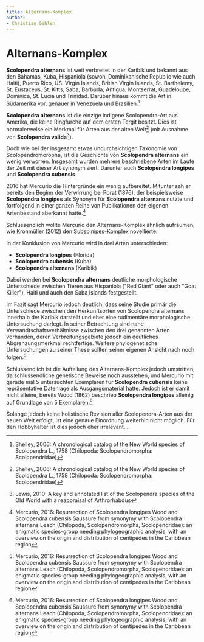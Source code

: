 ```yaml
---
title: Alternans-Komplex
author:
- Christian Gehlen
---
```


# Alternans-Komplex

**Scolopendra alternans** ist weit verbreitet in der Karibik und bekannt aus den Bahamas, Kuba, Hispaniola (sowohl Dominikanische Republic wie auch Haiti), Puerto Rico, US. Virgin Islands, British Virgin Islands, St. Barthelemy, St. Eustaceus, St. Kitts, Saba, Barbuda, Antigua, Montserrat, Guadeloupe, Dominica, St. Lucia und Trinidad. Darüber hinaus kommt die Art in Südamerika vor, genauer in Venezuela und Brasilien.[^2006-shelley] 

**Scolopendra alternans** ist die einzige indigene Scolopendra-Art aus Amerika, die keine Ringfurche auf dem ersten Tergit besitzt. Dies ist normalerweise ein Merkmal für Arten aus der alten Welt[^2006-shelley] (mit Ausnahme von **Scolopendra valida**[^2010-lewis]).

Doch wie bei der insgesamt etwas undurchsichtigen Taxonomie von Scolopendromoropha, ist die Geschichte von **Scolopendra alternans** ein wenig verworren. Insgesamt wurden mehrere beschriebene Arten im Laufe der Zeit mit dieser Art synonymisiert. Darunter auch **Scolopendra longipes** und **Scolopendra cubensis**.

2016 hat Mercurio die Hintergründe ein wenig aufbereitet. Mitunter sah er bereits den Beginn der Verwirrung bei Porat (1876), der beispielsweise **Scolopendra longipes** als Synonym für **Scolopendra alternans** nutzte und fortfolgend in einer ganzen Reihe von Publikationen den eigenen Artenbestand aberkannt hatte.[^2016-mercurio]

Schlussendlich wollte Mercurio den Alternans-Komplex ähnlich aufräumen, wie Kronmüller (2012) den [Subspinipes-Komplex](../subspinipes-komplex/) novellierte.

In der Konklusion von Mercurio wird in drei Arten unterschieden:

- **Scolopendra longipes** (Florida)
- **Scolopendra cubensis** (Kuba)
- **Scolopendra alternans** (Karibik)

Dabei werden bei **Scolopendra alternans** deutliche morphologische Unterschiede zwischen Tieren aus Hispaniola ("Red Giant" oder auch "Goat Killer"), Haiti und auch den Saba Islands festgestellt.

Im Fazit sagt Mercurio jedoch deutlich, dass seine Studie primär die Unterschiede zwischen den Herkunftsorten von Scolopendra alternans innerhalb der Karibik darstellt und eher eine rudimentäre morphologische Untersuchung darlegt. In seiner Betrachtung sind nahe Verwandtschaftsverhältnisse zwischen den drei genannten Arten vorhanden, deren Verbreitungsgebiete jedoch ein deutliches Abgrenzungsmerkmal rechtfertige. Weitere phylogenetische Untersuchungen zu seiner These sollten seiner eigenen Ansicht nach noch folgen.[^2016-mercurio]

Schlussendlich ist die Aufteilung des Alternans-Komplex jedoch umstritten, da schlussendliche genetische Beweise noch ausstehen, und Mercurio mit gerade mal 5 untersuchten Exemplaren für **Scolopendra cubensis** keine repräsentative Datenlage als Ausgangsmaterial hatte. Jedoch ist er damit nicht alleine, bereits Wood (1862) beschrieb **Scolopendra longipes** alleinig auf Grundlage von 5 Exemplaren.[^2016-mercurio]

Solange jedoch keine holistische Revision aller Scolopendra-Arten aus der neuen Welt erfolgt, ist eine genaue Einordnung weiterhin nicht möglich. Für den Hobbyhalter ist dies jedoch eher irrelevant...


[^2006-shelley]: Shelley, 2006: A chronological catalog of the New World species of Scolopendra L., 1758 (Chilopoda: Scolopendromorpha: Scolopendridae)
[^2010-lewis]: Lewis, 2010: A key and annotated list of the Scolopendra species of the Old World with a reappraisal of Arthrorhabdus
[^2016-mercurio]: Mercurio, 2016: Resurrection of Scolopendra longipes Wood and Scolopendra cubensis Saussure from synonymy with Scolopendra alternans Leach (Chilopoda, Scolopendromorpha, Scolopendridae): an enigmatic species-group needing phylogeographic analysis, with an overview on the origin and distribution of centipedes in the Caribbean region
